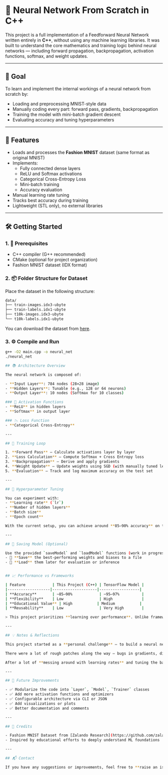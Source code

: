 # 🧠 Neural Network From Scratch in C++

This project is a full implementation of a Feedforward Neural Network written entirely in **C++**, without using any machine learning libraries. It was built to understand the core mathematics and training logic behind neural networks — including forward propagation, backpropagation, activation functions, softmax, and weight updates.

---

## 🎯 Goal

To learn and implement the internal workings of a neural network from scratch by:
- Loading and preprocessing MNIST-style data
- Manually coding every part: forward pass, gradients, backpropagation
- Training the model with mini-batch gradient descent
- Evaluating accuracy and tuning hyperparameters

---

## 🚀 Features

- Loads and processes the **Fashion MNIST** dataset (same format as original MNIST)
- Implements:
  - Fully connected dense layers
  - ReLU and Softmax activations
  - Categorical Cross-Entropy Loss
  - Mini-batch training
  - Accuracy evaluation
- Manual learning rate tuning
- Tracks best accuracy during training
- Lightweight (STL only), no external libraries

---

## 🛠️ Getting Started

### 1. 🧾 Prerequisites

- C++ compiler (G++ recommended)
- CMake (optional for project organization)
- Fashion MNIST dataset (IDX format)

### 2. 📦 Folder Structure for Dataset

Place the dataset in the following structure:

```bash
data/
├── train-images.idx3-ubyte
├── train-labels.idx1-ubyte
├── t10k-images.idx3-ubyte
└── t10k-labels.idx1-ubyte
```

You can download the dataset from [here](http://fashion-mnist.s3-website.eu-central-1.amazonaws.com/).

### 3. ⚙️ Compile and Run

```bash
g++ -O2 main.cpp -o neural_net
./neural_net

## 📚 Architecture Overview

The neural network is composed of:

- **Input Layer**: 784 nodes (28×28 image)
- **Hidden Layers**: Tunable (e.g., 128 or 64 neurons)
- **Output Layer**: 10 nodes (Softmax for 10 classes)

### 🔧 Activation Functions
- **ReLU** in hidden layers
- **Softmax** in output layer

### 📉 Loss Function
- **Categorical Cross-Entropy**

---

## 🔁 Training Loop

1. **Forward Pass** – Calculate activations layer by layer  
2. **Loss Calculation** – Compute Softmax + Cross Entropy loss  
3. **Backpropagation** – Derive and apply gradients  
4. **Weight Update** – Update weights using SGD (with manually tuned learning rate)  
5. **Evaluation** – Track and log maximum accuracy on the test set

---

## 🧪 Hyperparameter Tuning

You can experiment with:
- **Learning rate** (`lr`)
- **Number of hidden layers**
- **Batch size**
- **Epoch count**

With the current setup, you can achieve around **85–90% accuracy** on the Fashion MNIST dataset. With further tuning or architectural improvements, the accuracy can go even higher.

---

## 🔄 Saving Model (Optional)

Use the provided `saveModel` and `loadModel` functions (work in progress) to:
- 💾 **Save** the best-performing weights and biases to a file
- 📂 **Load** them later for evaluation or inference


## 📈 Performance vs Frameworks

| Feature            | This Project (C++) | TensorFlow Model |
|-------------------|--------------------|------------------|
| **Accuracy**       | ~85–90%            | ~95–97%          |
| **Flexibility**    | Low                | High             |
| **Educational Value** | High           | Medium           |
| **Reusability**    | Low                | Very High        |

> This project prioritizes **learning over performance**. Unlike frameworks, everything is manually coded to **demystify the internals**.

---

## 💡 Notes & Reflections

This project started as a **personal challenge** — to build a neural network from scratch in just a week.

There were a lot of rough patches along the way — bugs in gradients, dimension mismatches, exploding values — all of which forced me to go back to the math, sketch things out in a notebook, and rebuild piece by piece.

After a lot of **messing around with learning rates** and tuning the batch size, I finally reached a working model that could consistently perform well on Fashion MNIST. This helped me truly understand how **backpropagation works**, and why frameworks do what they do under the hood.

---

## 📌 Future Improvements

- ✅ Modularize the code into `Layer`, `Model`, `Trainer` classes  
- ✅ Add more activation functions and optimizers  
- ✅ Configurable architecture via CLI or JSON  
- ✅ Add visualizations or plots  
- ✅ Better documentation and comments  

---

## 🙏 Credits

- Fashion MNIST Dataset from [Zalando Research](https://github.com/zalandoresearch/fashion-mnist)  
- Inspired by educational efforts to deeply understand ML foundations

---

## 📬 Contact

If you have any suggestions or improvements, feel free to **raise an issue** or **fork the project**!
